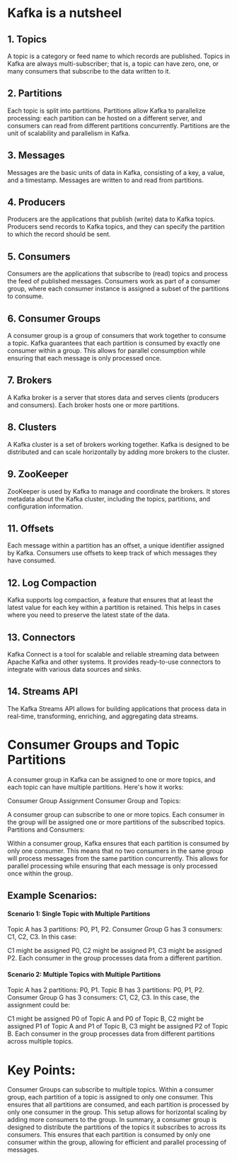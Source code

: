 # Kafka is a nutsheel

## 1. Topics
A topic is a category or feed name to which records are published.
Topics in Kafka are always multi-subscriber; that is, a topic can have zero, one, or many consumers that subscribe to the data written to it.

## 2. Partitions
Each topic is split into partitions.
Partitions allow Kafka to parallelize processing: each partition can be hosted on a different server, and consumers can read from different partitions concurrently.
Partitions are the unit of scalability and parallelism in Kafka.

## 3. Messages
Messages are the basic units of data in Kafka, consisting of a key, a value, and a timestamp.
Messages are written to and read from partitions.

## 4. Producers
Producers are the applications that publish (write) data to Kafka topics.
Producers send records to Kafka topics, and they can specify the partition to which the record should be sent.

## 5. Consumers
Consumers are the applications that subscribe to (read) topics and process the feed of published messages.
Consumers work as part of a consumer group, where each consumer instance is assigned a subset of the partitions to consume.

## 6. Consumer Groups
A consumer group is a group of consumers that work together to consume a topic.
Kafka guarantees that each partition is consumed by exactly one consumer within a group.
This allows for parallel consumption while ensuring that each message is only processed once.

## 7. Brokers
A Kafka broker is a server that stores data and serves clients (producers and consumers).
Each broker hosts one or more partitions.

## 8. Clusters
A Kafka cluster is a set of brokers working together.
Kafka is designed to be distributed and can scale horizontally by adding more brokers to the cluster.

## 9. ZooKeeper
ZooKeeper is used by Kafka to manage and coordinate the brokers.
It stores metadata about the Kafka cluster, including the topics, partitions, and configuration information.

## 11. Offsets
Each message within a partition has an offset, a unique identifier assigned by Kafka.
Consumers use offsets to keep track of which messages they have consumed.
## 12. Log Compaction
Kafka supports log compaction, a feature that ensures that at least the latest value for each key within a partition is retained.
This helps in cases where you need to preserve the latest state of the data.
## 13. Connectors
Kafka Connect is a tool for scalable and reliable streaming data between Apache Kafka and other systems.
It provides ready-to-use connectors to integrate with various data sources and sinks.
## 14. Streams API
The Kafka Streams API allows for building applications that process data in real-time, transforming, enriching, and aggregating data streams.


# Consumer Groups and Topic Partitions


A consumer group in Kafka can be assigned to one or more topics, and each topic can have multiple partitions. Here's how it works:

Consumer Group Assignment
Consumer Group and Topics:

A consumer group can subscribe to one or more topics.
Each consumer in the group will be assigned one or more partitions of the subscribed topics.
Partitions and Consumers:

Within a consumer group, Kafka ensures that each partition is consumed by only one consumer. This means that no two consumers in the same group will process messages from the same partition concurrently.
This allows for parallel processing while ensuring that each message is only processed once within the group.

## Example Scenarios:
#### Scenario 1: Single Topic with Multiple Partitions
Topic A has 3 partitions: P0, P1, P2.
Consumer Group G has 3 consumers: C1, C2, C3.
In this case:

C1 might be assigned P0,
C2 might be assigned P1,
C3 might be assigned P2.
Each consumer in the group processes data from a different partition.

#### Scenario 2: Multiple Topics with Multiple Partitions
Topic A has 2 partitions: P0, P1.
Topic B has 3 partitions: P0, P1, P2.
Consumer Group G has 3 consumers: C1, C2, C3.
In this case, the assignment could be:

C1 might be assigned P0 of Topic A and P0 of Topic B,
C2 might be assigned P1 of Topic A and P1 of Topic B,
C3 might be assigned P2 of Topic B.
Each consumer in the group processes data from different partitions across multiple topics.

# Key Points:
Consumer Groups can subscribe to multiple topics.
Within a consumer group, each partition of a topic is assigned to only one consumer.
This ensures that all partitions are consumed, and each partition is processed by only one consumer in the group.
This setup allows for horizontal scaling by adding more consumers to the group.
In summary, a consumer group is designed to distribute the partitions of the topics it subscribes to across its consumers. This ensures that each partition is consumed by only one consumer within the group, allowing for efficient and parallel processing of messages.